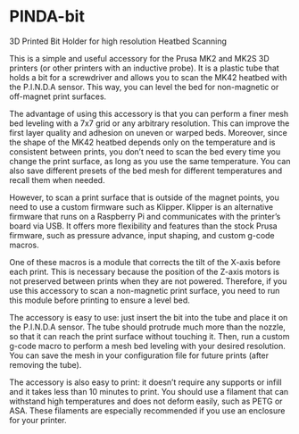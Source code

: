 # PINDA-bit
3D Printed Bit Holder for high resolution Heatbed Scanning

This is a simple and useful accessory for the Prusa MK2 and MK2S 3D printers (or other printers with an inductive probe). It is a plastic tube that holds a bit for a screwdriver and allows you to scan the MK42 heatbed with the P.I.N.D.A sensor. This way, you can level the bed for non-magnetic or off-magnet print surfaces.

The advantage of using this accessory is that you can perform a finer mesh bed leveling with a 7x7 grid or any arbitrary resolution. This can improve the first layer quality and adhesion on uneven or warped beds. Moreover, since the shape of the MK42 heatbed depends only on the temperature and is consistent between prints, you don’t need to scan the bed every time you change the print surface, as long as you use the same temperature. You can also save different presets of the bed mesh for different temperatures and recall them when needed.

However, to scan a print surface that is outside of the magnet points, you need to use a custom firmware such as Klipper. Klipper is an alternative firmware that runs on a Raspberry Pi and communicates with the printer’s board via USB. It offers more flexibility and features than the stock Prusa firmware, such as pressure advance, input shaping, and custom g-code macros.

One of these macros is a module that corrects the tilt of the X-axis before each print. This is necessary because the position of the Z-axis motors is not preserved between prints when they are not powered. Therefore, if you use this accessory to scan a non-magnetic print surface, you need to run this module before printing to ensure a level bed.

The accessory is easy to use: just insert the bit into the tube and place it on the P.I.N.D.A sensor. The tube should protrude much more than the nozzle, so that it can reach the print surface without touching it. Then, run a custom g-code macro to perform a mesh bed leveling with your desired resolution. You can save the mesh in your configuration file for future prints (after removing the tube).

The accessory is also easy to print: it doesn’t require any supports or infill and it takes less than 10 minutes to print. You should use a filament that can withstand high temperatures and does not deform easily, such as PETG or ASA. These filaments are especially recommended if you use an enclosure for your printer.

